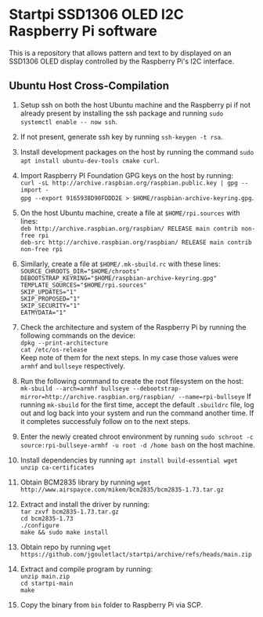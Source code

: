 # Startpi SSD1306 OLED I2C Raspberry Pi software
This is a repository that allows pattern and text to by displayed on an SSD1306 OLED display controlled by the Raspberry Pi's I2C interface.
## Ubuntu Host Cross-Compilation
1. Setup ssh on both the host Ubuntu machine and the Raspberry pi if not already present by installing the ssh package and running `sudo systemctl enable -- now ssh`.
2. If not present, generate ssh key by running `ssh-keygen -t rsa`.
3. Install development packages on the host by running the command `sudo apt install ubuntu-dev-tools cmake curl`.
4. Import Raspberry PI Foundation GPG keys on the host by running:\
  `curl -sL http://archive.raspbian.org/raspbian.public.key | gpg --import -`\
  `gpg --export 9165938D90FDDD2E > $HOME/raspbian-archive-keyring.gpg`.

5. On the host Ubuntu machine, create a file at `$HOME/rpi.sources` with lines:\
  `deb http://archive.raspbian.org/raspbian/ RELEASE main contrib non-free rpi`\
  `deb-src http://archive.raspbian.org/raspbian/ RELEASE main contrib non-free rpi`

6. Similarly, create a file at `$HOME/.mk-sbuild.rc` with these lines:\
  `SOURCE_CHROOTS_DIR="$HOME/chroots"`\
  `DEBOOTSTRAP_KEYRING="$HOME/raspbian-archive-keyring.gpg"`\
  `TEMPLATE_SOURCES="$HOME/rpi.sources"`\
  `SKIP_UPDATES="1"`\
  `SKIP_PROPOSED="1"`\
  `SKIP_SECURITY="1"`\
  `EATMYDATA="1"`

7. Check the architecture and system of the Raspberry Pi by running the following commands on the device:\
   `dpkg --print-architecture`\
   `cat /etc/os-release`\
   Keep note of them for the next steps. In my case those values were `armhf` and `bullseye` respectively.
   
8. Run the following command to create the root filesystem on the host:\
   `mk-sbuild --arch=armhf bullseye --debootstrap-mirror=http://archive.raspbian.org/raspbian/ --name=rpi-bullseye`
   If running `mk-sbuild` for the first time, accept the default `.sbuildrc` file, log out and log back into your system and run the command another time. If it completes successfuly follow on to the next steps.

9. Enter the newly created chroot environment by running `sudo schroot -c source:rpi-bullseye-armhf -u root -d /home bash` on the host machine.
10. Install dependencies by running `apt install build-essential wget unzip ca-certificates`
11. Obtain BCM2835 library by running `wget http://www.airspayce.com/mikem/bcm2835/bcm2835-1.73.tar.gz`
12. Extract and install the driver by running:\
    `tar zxvf bcm2835-1.73.tar.gz`\
    `cd bcm2835-1.73`\
    `./configure`\
    `make && sudo make install`

13. Obtain repo by running `wget https://github.com/jgouletlact/startpi/archive/refs/heads/main.zip`
14. Extract and compile program by running:\
    `unzip main.zip`\
    `cd startpi-main`\
    `make`
    
15. Copy the binary from `bin` folder to Raspberry Pi via SCP.
   
